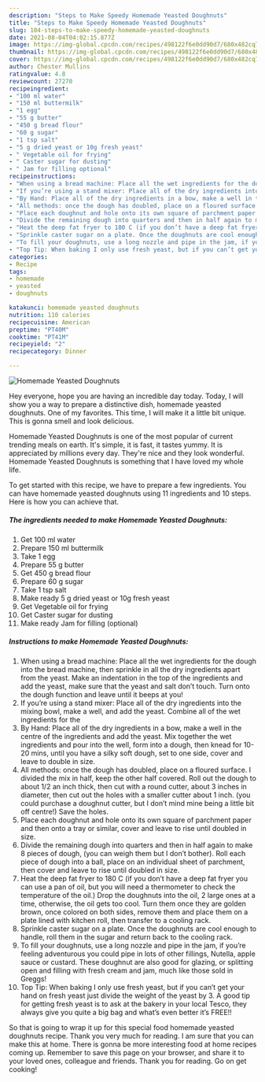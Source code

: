 ```yaml
---
description: "Steps to Make Speedy Homemade Yeasted Doughnuts"
title: "Steps to Make Speedy Homemade Yeasted Doughnuts"
slug: 104-steps-to-make-speedy-homemade-yeasted-doughnuts
date: 2021-08-04T04:02:15.877Z
image: https://img-global.cpcdn.com/recipes/498122f6e0dd90d7/680x482cq70/homemade-yeasted-doughnuts-recipe-main-photo.jpg
thumbnail: https://img-global.cpcdn.com/recipes/498122f6e0dd90d7/680x482cq70/homemade-yeasted-doughnuts-recipe-main-photo.jpg
cover: https://img-global.cpcdn.com/recipes/498122f6e0dd90d7/680x482cq70/homemade-yeasted-doughnuts-recipe-main-photo.jpg
author: Chester Mullins
ratingvalue: 4.8
reviewcount: 27270
recipeingredient:
- "100 ml water"
- "150 ml buttermilk"
- "1 egg"
- "55 g butter"
- "450 g bread flour"
- "60 g sugar"
- "1 tsp salt"
- "5 g dried yeast or 10g fresh yeast"
- " Vegetable oil for frying"
- " Caster sugar for dusting"
- " Jam for filling optional"
recipeinstructions:
- "When using a bread machine: Place all the wet ingredients for the dough into the bread machine, then sprinkle in all the dry ingredients apart from the yeast. Make an indentation in the top of the ingredients and add the yeast, make sure that the yeast and salt don’t touch. Turn onto the dough function and leave until it beeps at you!"
- "If you’re using a stand mixer: Place all of the dry ingredients into the mixing bowl, make a well, and add the yeast. Combine all of the wet ingredients for the"
- "By Hand: Place all of the dry ingredients in a bow, make a well in the centre of the ingredients and add the yeast. Mix together the wet ingredients and pour into the well, form into a dough, then knead for 10-20 mins, until you have a silky soft dough, set to one side, cover and leave to double in size."
- "All methods: once the dough has doubled, place on a floured surface. I divided the mix in half, keep the other half covered. Roll out the dough to about 1/2 an inch thick, then cut with a round cutter, about 3 inches in diameter, then cut out the holes with a smaller cutter about 1 inch. (you could purchase a doughnut cutter, but I don’t mind mine being a little bit off centre!) Save the holes."
- "Place each doughnut and hole onto its own square of parchment paper and then onto a tray or similar, cover and leave to rise until doubled in size."
- "Divide the remaining dough into quarters and then in half again to make 8 pieces of dough, (you can weigh them but I don’t bother). Roll each piece of dough into a ball, place on an individual sheet of parchment, then cover and leave to rise until doubled in size."
- "Heat the deep fat fryer to 180 C (if you don’t have a deep fat fryer you can use a pan of oil, but you will need a thermometer to check the temperature of the oil.) Drop the doughnuts into the oil, 2 large ones at a time, otherwise, the oil gets too cool. Turn them once they are golden brown, once colored on both sides, remove them and place them on a plate lined with kitchen roll, then transfer to a cooling rack."
- "Sprinkle caster sugar on a plate. Once the doughnuts are cool enough to handle, roll them in the sugar and return back to the cooling rack."
- "To fill your doughnuts, use a long nozzle and pipe in the jam, if you’re feeling adventurous you could pipe in lots of other fillings, Nutella, apple sauce or custard. These doughnut are also good for glazing, or splitting open and filling with fresh cream and jam, much like those sold in Greggs!"
- "Top Tip: When baking I only use fresh yeast, but if you can’t get your hand on fresh yeast just divide the weight of the yeast by 3. A good tip for getting fresh yeast is to ask at the bakery in your local Tesco, they always give you quite a big bag and what’s even better it’s FREE!!"
categories:
- Recipe
tags:
- homemade
- yeasted
- doughnuts

katakunci: homemade yeasted doughnuts 
nutrition: 110 calories
recipecuisine: American
preptime: "PT40M"
cooktime: "PT41M"
recipeyield: "2"
recipecategory: Dinner

---
```



![Homemade Yeasted Doughnuts](https://img-global.cpcdn.com/recipes/498122f6e0dd90d7/680x482cq70/homemade-yeasted-doughnuts-recipe-main-photo.jpg)

Hey everyone, hope you are having an incredible day today. Today, I will show you a way to prepare a distinctive dish, homemade yeasted doughnuts. One of my favorites. This time, I will make it a little bit unique. This is gonna smell and look delicious.



Homemade Yeasted Doughnuts is one of the most popular of current trending meals on earth. It's simple, it is fast, it tastes yummy. It is appreciated by millions every day. They're nice and they look wonderful. Homemade Yeasted Doughnuts is something that I have loved my whole life.


To get started with this recipe, we have to prepare a few ingredients. You can have homemade yeasted doughnuts using 11 ingredients and 10 steps. Here is how you can achieve that.

<!--inarticleads1-->

##### The ingredients needed to make Homemade Yeasted Doughnuts:

1. Get 100 ml water
1. Prepare 150 ml buttermilk
1. Take 1 egg
1. Prepare 55 g butter
1. Get 450 g bread flour
1. Prepare 60 g sugar
1. Take 1 tsp salt
1. Make ready 5 g dried yeast or 10g fresh yeast
1. Get  Vegetable oil for frying
1. Get  Caster sugar for dusting
1. Make ready  Jam for filling (optional)




<!--inarticleads2-->

##### Instructions to make Homemade Yeasted Doughnuts:

1. When using a bread machine: Place all the wet ingredients for the dough into the bread machine, then sprinkle in all the dry ingredients apart from the yeast. Make an indentation in the top of the ingredients and add the yeast, make sure that the yeast and salt don’t touch. Turn onto the dough function and leave until it beeps at you!
1. If you’re using a stand mixer: Place all of the dry ingredients into the mixing bowl, make a well, and add the yeast. Combine all of the wet ingredients for the
1. By Hand: Place all of the dry ingredients in a bow, make a well in the centre of the ingredients and add the yeast. Mix together the wet ingredients and pour into the well, form into a dough, then knead for 10-20 mins, until you have a silky soft dough, set to one side, cover and leave to double in size.
1. All methods: once the dough has doubled, place on a floured surface. I divided the mix in half, keep the other half covered. Roll out the dough to about 1/2 an inch thick, then cut with a round cutter, about 3 inches in diameter, then cut out the holes with a smaller cutter about 1 inch. (you could purchase a doughnut cutter, but I don’t mind mine being a little bit off centre!) Save the holes.
1. Place each doughnut and hole onto its own square of parchment paper and then onto a tray or similar, cover and leave to rise until doubled in size.
1. Divide the remaining dough into quarters and then in half again to make 8 pieces of dough, (you can weigh them but I don’t bother). Roll each piece of dough into a ball, place on an individual sheet of parchment, then cover and leave to rise until doubled in size.
1. Heat the deep fat fryer to 180 C (if you don’t have a deep fat fryer you can use a pan of oil, but you will need a thermometer to check the temperature of the oil.) Drop the doughnuts into the oil, 2 large ones at a time, otherwise, the oil gets too cool. Turn them once they are golden brown, once colored on both sides, remove them and place them on a plate lined with kitchen roll, then transfer to a cooling rack.
1. Sprinkle caster sugar on a plate. Once the doughnuts are cool enough to handle, roll them in the sugar and return back to the cooling rack.
1. To fill your doughnuts, use a long nozzle and pipe in the jam, if you’re feeling adventurous you could pipe in lots of other fillings, Nutella, apple sauce or custard. These doughnut are also good for glazing, or splitting open and filling with fresh cream and jam, much like those sold in Greggs!
1. Top Tip: When baking I only use fresh yeast, but if you can’t get your hand on fresh yeast just divide the weight of the yeast by 3. A good tip for getting fresh yeast is to ask at the bakery in your local Tesco, they always give you quite a big bag and what’s even better it’s FREE!!




So that is going to wrap it up for this special food homemade yeasted doughnuts recipe. Thank you very much for reading. I am sure that you can make this at home. There is gonna be more interesting food at home recipes coming up. Remember to save this page on your browser, and share it to your loved ones, colleague and friends. Thank you for reading. Go on get cooking!
